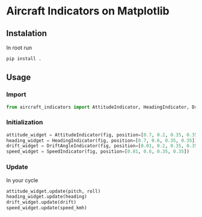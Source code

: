 # Aircraft Indicators on Matplotlib

## Instalation
In root run
``` bash
pip install .
```
## Usage
### Import
``` python
from aircraft_indicators import AttitudeIndicator, HeadingIndicator, DriftAngleIndicator, SpeedIndicator
```

### Initialization
``` python
attitude_widget = AttitudeIndicator(fig, position=[0.7, 0.2, 0.35, 0.35])
heading_widget = HeadingIndicator(fig, position=[0.7, 0.6, 0.35, 0.35])
drift_widget = DriftAngleIndicator(fig, position=[0.01, 0.2, 0.35, 0.35])
speed_widget = SpeedIndicator(fig, position=[0.01, 0.6, 0.35, 0.35])
```

### Update
In your cycle
``` python
attitude_widget.update(pitch, roll)
heading_widget.update(heading)
drift_widget.update(drift)
speed_widget.update(speed_kmh)
```
